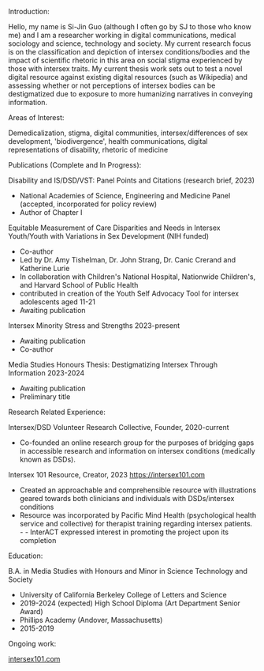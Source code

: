 Introduction: 

Hello, my name is Si-Jin Guo (although I often go by SJ to those who know me) and I am a researcher working in digital communications, medical sociology and science, technology and society. My current research focus is on the classification and depiction of intersex conditions/bodies and the impact of scientific rhetoric in this area on social stigma experienced by those with intersex traits. My current thesis work sets out to test a novel digital resource against existing digital resources (such as Wikipedia) and assessing whether or not perceptions of intersex bodies can be destigmatized due to exposure to more humanizing narratives in conveying information.

Areas of Interest: 

Demedicalization, stigma, digital communities, intersex/differences of sex development, 'biodivergence', health communications, digital representations of disability, rhetoric of medicine

Publications (Complete and In Progress):

Disability and IS/DSD/VST: Panel Points and Citations (research brief, 2023)
- National Academies of Science, Engineering and Medicine Panel (accepted, incorporated for policy review)
- Author of Chapter I

Equitable Measurement of Care Disparities and Needs in Intersex Youth/Youth with Variations in Sex Development (NIH funded)
- Co-author
- Led by Dr. Amy Tishelman, Dr. John Strang, Dr. Canic Crerand and Katherine Lurie
- In collaboration with Children's National Hospital, Nationwide Children's, and Harvard School of Public Health
- contributed in creation of the Youth Self Advocacy Tool for intersex adolescents aged 11-21
- Awaiting publication

Intersex Minority Stress and Strengths 2023-present
- Awaiting publication
- Co-author

Media Studies Honours Thesis: Destigmatizing Intersex Through Information 2023-2024
- Awaiting publication
- Preliminary title

Research Related Experience: 

Intersex/DSD Volunteer Research Collective, Founder, 2020-current
- Co-founded an online research group for the purposes of bridging gaps in accessible research and information on intersex conditions (medically known as DSDs).

Intersex 101 Resource, Creator, 2023 https://intersex101.com  
- Created an approachable and comprehensible resource with illustrations geared towards both clinicians and individuals with DSDs/intersex conditions 
- Resource was incorporated by Pacific Mind Health (psychological health service and collective) for therapist training regarding intersex patients. - - InterACT expressed interest in promoting the project upon its completion

Education: 

B.A. in Media Studies with Honours and Minor in Science Technology and Society
- University of California Berkeley College of Letters and Science
- 2019-2024 (expected)
High School Diploma (Art Department Senior Award)
- Phillips Academy (Andover, Massachusetts)
- 2015-2019

Ongoing work: 

[intersex101.com](https://intersex101.com/01_INTRO_TO_INTERSEX/)


